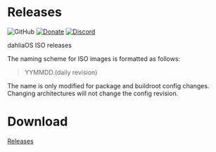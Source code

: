 # Releases
![GitHub](https://img.shields.io/github/license/dahlia-os/pangolin-desktop?color=brightgreen)
[![Donate](https://img.shields.io/badge/Donate-PayPal-brightgreen.svg)](https://paypal.me/officialdahliaos)
[![Discord](https://img.shields.io/discord/576141822145986590.svg?label=&logo=discord&logoColor=ffffff&color=7389D8&labelColor=6A7EC2)](https://discord.gg/7qVbJHR)

dahliaOS ISO releases

The naming scheme for ISO images is formatted as follows:

> YYMMDD.(daily revision)
  
The name is only modified for package and buildroot config changes. Changing architectures will not change the config revision.
  
# Download 

[Releases](https://github.com/dahlia-os/releases/releases)
